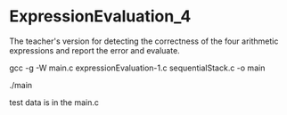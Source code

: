 # ExpressionEvaluation_4
The teacher's version for detecting the correctness of the four arithmetic expressions and report the error and evaluate.


gcc -g -W main.c expressionEvaluation-1.c sequentialStack.c -o main


./main


test data is in the main.c
